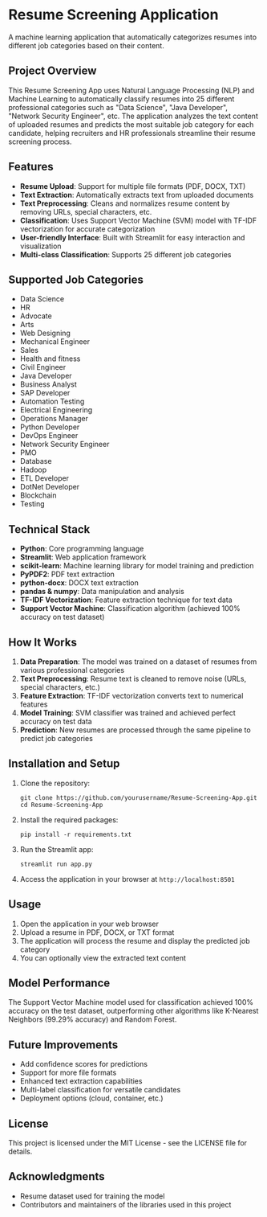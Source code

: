 # Resume Screening Application

A machine learning application that automatically categorizes resumes into different job categories based on their content.

## Project Overview

This Resume Screening App uses Natural Language Processing (NLP) and Machine Learning to automatically classify resumes into 25 different professional categories such as "Data Science", "Java Developer", "Network Security Engineer", etc. The application analyzes the text content of uploaded resumes and predicts the most suitable job category for each candidate, helping recruiters and HR professionals streamline their resume screening process.

## Features

- **Resume Upload**: Support for multiple file formats (PDF, DOCX, TXT)
- **Text Extraction**: Automatically extracts text from uploaded documents
- **Text Preprocessing**: Cleans and normalizes resume content by removing URLs, special characters, etc.
- **Classification**: Uses Support Vector Machine (SVM) model with TF-IDF vectorization for accurate categorization
- **User-friendly Interface**: Built with Streamlit for easy interaction and visualization
- **Multi-class Classification**: Supports 25 different job categories

## Supported Job Categories

- Data Science
- HR
- Advocate
- Arts
- Web Designing
- Mechanical Engineer
- Sales
- Health and fitness
- Civil Engineer
- Java Developer
- Business Analyst
- SAP Developer
- Automation Testing
- Electrical Engineering
- Operations Manager
- Python Developer
- DevOps Engineer
- Network Security Engineer
- PMO
- Database
- Hadoop
- ETL Developer
- DotNet Developer
- Blockchain
- Testing

## Technical Stack

- **Python**: Core programming language
- **Streamlit**: Web application framework
- **scikit-learn**: Machine learning library for model training and prediction
- **PyPDF2**: PDF text extraction
- **python-docx**: DOCX text extraction
- **pandas & numpy**: Data manipulation and analysis
- **TF-IDF Vectorization**: Feature extraction technique for text data
- **Support Vector Machine**: Classification algorithm (achieved 100% accuracy on test dataset)

## How It Works

1. **Data Preparation**: The model was trained on a dataset of resumes from various professional categories
2. **Text Preprocessing**: Resume text is cleaned to remove noise (URLs, special characters, etc.)
3. **Feature Extraction**: TF-IDF vectorization converts text to numerical features
4. **Model Training**: SVM classifier was trained and achieved perfect accuracy on test data
5. **Prediction**: New resumes are processed through the same pipeline to predict job categories

## Installation and Setup

1. Clone the repository:
   ```
   git clone https://github.com/yourusername/Resume-Screening-App.git
   cd Resume-Screening-App
   ```

2. Install the required packages:
   ```
   pip install -r requirements.txt
   ```

3. Run the Streamlit app:
   ```
   streamlit run app.py
   ```

4. Access the application in your browser at `http://localhost:8501`

## Usage

1. Open the application in your web browser
2. Upload a resume in PDF, DOCX, or TXT format
3. The application will process the resume and display the predicted job category
4. You can optionally view the extracted text content

## Model Performance

The Support Vector Machine model used for classification achieved 100% accuracy on the test dataset, outperforming other algorithms like K-Nearest Neighbors (99.29% accuracy) and Random Forest.

## Future Improvements

- Add confidence scores for predictions
- Support for more file formats
- Enhanced text extraction capabilities
- Multi-label classification for versatile candidates
- Deployment options (cloud, container, etc.)

## License

This project is licensed under the MIT License - see the LICENSE file for details.

## Acknowledgments

- Resume dataset used for training the model
- Contributors and maintainers of the libraries used in this project